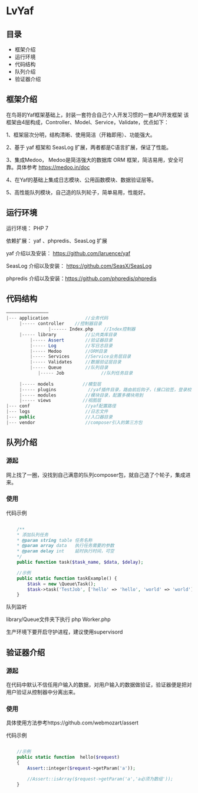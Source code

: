 LvYaf
===

## 目录
- 框架介绍
- 运行环境
- 代码结构
- 队列介绍
- 验证器介绍


## 框架介绍
在鸟哥的Yaf框架基础上，封装一套符合自己个人开发习惯的一套API开发框架
该框架由4层构成，Controller、Model、Service，Validate，优点如下：

1、框架层次分明，结构清晰、使用简洁（开箱即用）、功能强大。

2、基于 yaf 框架和 SeasLog 扩展，两者都是C语言扩展，保证了性能。

3、集成Medoo， Medoo是简洁强大的数据库 ORM 框架，简洁易用，安全可靠。具体参考 https://medoo.in/doc

4、在Yaf的基础上集成日志模块、公用函数模块、数据验证层等。

5、高性能队列模块，自己造的队列轮子，简单易用，性能好。


## 运行环境

运行环境： PHP 7 

依赖扩展： yaf 、phpredis、SeasLog 扩展 

yaf 介绍以及安装： https://github.com/laruence/yaf

SeasLog 介绍以及安装： https://github.com/SeasX/SeasLog

phpredis 介绍以及安装：https://github.com/phpredis/phpredis

## 代码结构
```php
———————————————— 
|--- application              //业务代码 
     |----- controller    //控制器目录
                |------ Index.php    //Index控制器
	 |----- library           //公共类库目录
         |----- Assert        //验证器目录
         |----- Log           //写日志目录
         |----- Medoo         //ORM目录
         |----- Services      //Service业务层目录
         |----- Validates     //数据验证层目录    
         |----- Queue         //队列目录
            |----- Job              //队列任务目录
              
     |----- models           //模型层     
     |----- plugins            //yaf插件目录，路由前后钩子，(接口验签，登录校验，权限检验可写在这里)
     |----- modules           //模块目录，配置多模块用到     
     |----- views            //视图层
|--- conf                     //yaf配置路径          
|--- logs                     //日志文件 
|--- public                   //入口器目录
|--- vendor                   //composer引入的第三方包
```

## 队列介绍

###  源起
网上找了一圈，没找到自己满意的队列composer包，就自己造了个轮子，集成进来。

###  使用
代码示例
```php

    /**
    * 添加队列任务
    * @param string table 任务名称
    * @param array data   执行任务需要的参数
    * @param delay int    延时执行时间，可空
    */
    public function task($task_name, $data, $delay);

    //示例
	public static function taskExample() {
		$task = new \Queue\Task();
        $task->task('TestJob', ['hello' => 'hello', 'world' => 'world'], 15);
	}
```

队列监听

library/Queue文件夹下执行  php Worker.php

生产环境下要开启守护进程，建议使用supervisord


##  验证器介绍

###  源起
在代码中默认不信任用户输入的数据，对用户输入的数据做验证，验证器便是把对用户验证从控制器中分离出来。

###  使用

具体使用方法参考https://github.com/webmozart/assert

代码示例
```php

    //示例
    public static function  hello($request)
    {
        Assert::integer($request->getParam('a'));

        //Assert::isArray($request->getParam('a','a必须为数组'));
    }
```





